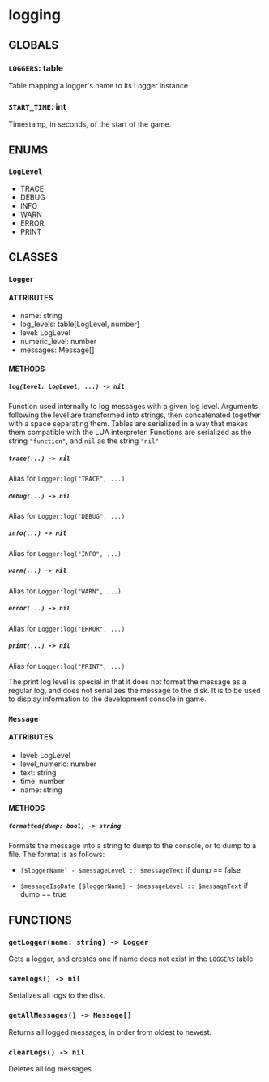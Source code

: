 # logging

<!-- toc -->

## GLOBALS

### `LOGGERS`: table

Table mapping a logger's name to its Logger instance

### `START_TIME`: int

Timestamp, in seconds, of the start of the game.

## ENUMS

### `LogLevel`

- TRACE
- DEBUG
- INFO
- WARN
- ERROR
- PRINT

## CLASSES

### `Logger`

#### ATTRIBUTES

- name: string
- log_levels: table[LogLevel, number]
- level: LogLevel
- numeric_level: number
- messages: Message[]

#### METHODS

##### `log(level: LogLevel, ...) -> nil`

Function used internally to log messages with a given log level. Arguments following the level are transformed into strings, then concatenated together with a space separating them. Tables are serialized in a way that makes them compatible with the LUA interpreter. Functions are serialized as the string `"function"`, and `nil` as the string `"nil"`

##### `trace(...) -> nil`

Alias for `Logger:log("TRACE", ...)`

##### `debug(...) -> nil`

Alias for `Logger:log("DEBUG", ...)`

##### `info(...) -> nil`

Alias for `Logger:log("INFO", ...)`

##### `warn(...) -> nil`

Alias for `Logger:log("WARN", ...)`

##### `error(...) -> nil`

Alias for `Logger:log("ERROR", ...)`

##### `print(...) -> nil`

Alias for `Logger:log("PRINT", ...)`

The print log level is special in that it does not format the message as a regular log, and does not serializes the message to the disk. It is to be used to display information to the development console in game.

### `Message`

#### ATTRIBUTES

- level: LogLevel
- level_numeric: number
- text: string
- time: number
- name: string

#### METHODS

##### `formatted(dump: bool) -> string`

Formats the message into a string to dump to the console, or to dump to a file. The format is as follows:

- `[$loggerName] - $messageLevel :: $messageText` if dump == false

- `$messageIsoDate [$loggerName] - $messageLevel :: $messageText` if dump == true

## FUNCTIONS

### `getLogger(name: string) -> Logger`

Gets a logger, and creates one if name does not exist in the `LOGGERS` table

<!-- lua: https://raw.githubusercontent.com/UwUDev/balamod/master/src/dependencies/logging.lua#getLogger -->

### `saveLogs() -> nil`

Serializes all logs to the disk.

<!-- lua: https://raw.githubusercontent.com/UwUDev/balamod/master/src/dependencies/logging.lua#saveLogs -->

### `getAllMessages() -> Message[]`

Returns all logged messages, in order from oldest to newest.

<!-- lua: https://raw.githubusercontent.com/UwUDev/balamod/master/src/dependencies/logging.lua#getAllMessages -->

### `clearLogs() -> nil`

Deletes all log messages.

<!-- lua: https://raw.githubusercontent.com/UwUDev/balamod/master/src/dependencies/logging.lua#clearLogs -->
